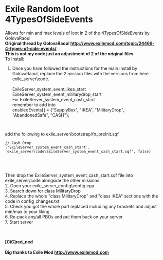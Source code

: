 # Exile Random loot 4TypesOfSideEvents

Allows for min and max levels of loot in 2 of the 4TypesOfSideEvents by GolovaRaoul<br>
<b>Original thread by GolovaRaoul <a href="http://www.exilemod.com/topic/24466-4-types-of-side-events/">http://www.exilemod.com/topic/24466-4-types-of-side-events/</a></b><br>
<b>This is not my code just an adjustment of 2 of the original files</b><br>
To Install:<br>
1. Once you have followed the instructions for the main install by GolovaRaoul, replace the 2 mission files with the versions from here exile_server\code\.<br><br>
ExileServer_system_event_ikea_start<br>
ExileServer_system_event_militarydrop_start<br>
For ExileServer_system_event_cash_start	<br>
remember to add into <br>
enabledEvents[] = {"SupplyBox", "IKEA", "MilitaryDrop", "AbandonedSafe", "CASH"};
<br>


add the following to exile_server/bootstrap/fn_preInit.sqf<br>

	// Cash Drop
	['ExileServer_system_event_cash_start', 'exile_server\code\ExileServer_system_event_cash_start.sqf', false]
<br><br>

Then drop the ExileServer_system_event_cash_start.sqf file into exile_server/code alongside the other missions<br>
2. Open your exile_server_config\config.cpp<br>
3. Search down for class MilitaryDrop <br>
4. Replace the whole "class MilitaryDrop" and "class IKEA" sections with the code in config_changes.txt<br>
5. Check you got the whole part replaced including any brackets and adjust min/max to your liking.<br>
6. Re-pack any/all PBOs and put them back on your server<br>
7. Start server<br>


<br><br>
<b>[CiC]red_ned</b><br><br>
<b>Big thanks to Exile Mod <a href="http://www.exilemod.com">http://www.exilemod.com</a></b><br>
